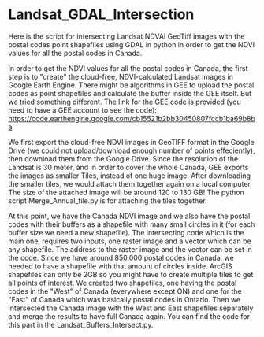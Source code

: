 # Landsat_GDAL_Intersection

Here is the script for intersecting Landsat NDVAI GeoTiff images with the postal codes point shapefiles using GDAL in python in order to get the NDVI values for all the postal codes in Canada.

In order to get the NDVI values for all the postal codes in Canada, the first step is to "create" the cloud-free, NDVI-calculated Landsat images in Google Earth Engine. There might be algorithms in GEE to upload the postal codes as point shapefiles and calculate the buffer inside the GEE itself. But we tried something different. The link for the GEE code is provided (you need to have a GEE account to see the code): https://code.earthengine.google.com/cb15521b2bb30450807fccb1ba69b8ba

We first export the cloud-free NDVI images in GeoTIFF format in the Google Drive (we could not upload/download enough number of points effeciently), then download them from the Google Drive. Since the resolution of the Landsat is 30 meter, and in order to cover the whole Canada, GEE exports the images as smaller Tiles, instead of one huge image. After downloading the smaller tiles, we would attach them together again on a local computer. The size of the attached image will be around 120 to 130 GB! The python script Merge_Annual_tile.py is for attaching the tiles together.

At this point, we have the Canada NDVI image and we also have the postal codes with their buffers as a shapefile with many small circles in it (for each buffer size we need a new shapefile). The intersecting code which is the main one, requires two inputs, one raster image and a vector which can be any shapefile. The address to the raster image and the vector can be set in the code. Since we have around 850,000 postal codes in Canada, we needed to have a shapefile with that amount of circles inside.  ArcGIS shapefiles can only be 2GB so you might have to create multiple files to get all points of interest. We created two shapefiles, one having the postal codes in the "West" of Canada (everywhere except ON) and one for the "East" of Canada which was basically postal codes in Ontario. Then we intersected the Canada image with the West and East shapefiles separately and merge the results to have full Canada again. You can find the code for this part in the Landsat_Buffers_Intersect.py.